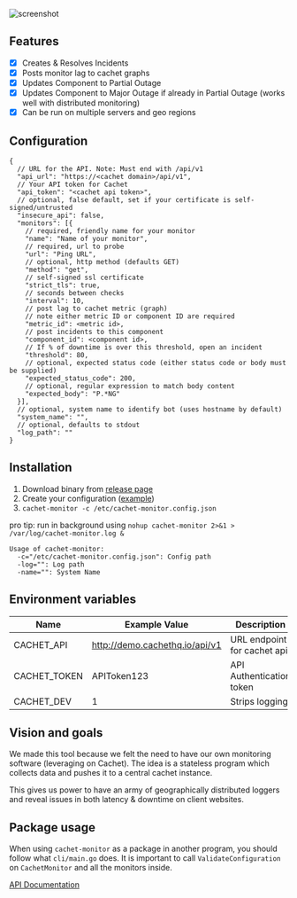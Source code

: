 ![screenshot](https://castawaylabs.github.io/cachet-monitor/screenshot.png)

Features
--------

- [x] Creates & Resolves Incidents
- [x] Posts monitor lag to cachet graphs
- [x] Updates Component to Partial Outage
- [x] Updates Component to Major Outage if already in Partial Outage (works well with distributed monitoring)
- [x] Can be run on multiple servers and geo regions

Configuration
-------------

```
{
  // URL for the API. Note: Must end with /api/v1
  "api_url": "https://<cachet domain>/api/v1",
  // Your API token for Cachet
  "api_token": "<cachet api token>",
  // optional, false default, set if your certificate is self-signed/untrusted
  "insecure_api": false,
  "monitors": [{
    // required, friendly name for your monitor
    "name": "Name of your monitor",
    // required, url to probe
    "url": "Ping URL",
    // optional, http method (defaults GET)
    "method": "get",
    // self-signed ssl certificate
    "strict_tls": true,
    // seconds between checks
    "interval": 10,
    // post lag to cachet metric (graph)
    // note either metric ID or component ID are required
    "metric_id": <metric id>,
    // post incidents to this component
    "component_id": <component id>,
    // If % of downtime is over this threshold, open an incident
    "threshold": 80,
    // optional, expected status code (either status code or body must be supplied)
    "expected_status_code": 200,
    // optional, regular expression to match body content
    "expected_body": "P.*NG"
  }],
  // optional, system name to identify bot (uses hostname by default)
  "system_name": "",
  // optional, defaults to stdout
  "log_path": ""
}
```

Installation
------------

1. Download binary from [release page](https://github.com/CastawayLabs/cachet-monitor/releases)
2. Create your configuration ([example](https://raw.githubusercontent.com/CastawayLabs/cachet-monitor/master/example.config.json))
3. `cachet-monitor -c /etc/cachet-monitor.config.json`

pro tip: run in background using `nohup cachet-monitor 2>&1 > /var/log/cachet-monitor.log &`

```
Usage of cachet-monitor:
  -c="/etc/cachet-monitor.config.json": Config path
  -log="": Log path
  -name="": System Name
```

Environment variables
---------------------

| Name         | Example Value                  | Description                 |
| ------------ | ------------------------------ | --------------------------- |
| CACHET_API   | http://demo.cachethq.io/api/v1 | URL endpoint for cachet api |
| CACHET_TOKEN | APIToken123                    | API Authentication token    |
| CACHET_DEV   | 1                              | Strips logging              |

Vision and goals
----------------

We made this tool because we felt the need to have our own monitoring software (leveraging on Cachet).
The idea is a stateless program which collects data and pushes it to a central cachet instance.

This gives us power to have an army of geographically distributed loggers and reveal issues in both latency & downtime on client websites.

Package usage
-------------

When using `cachet-monitor` as a package in another program, you should follow what `cli/main.go` does. It is important to call `ValidateConfiguration` on `CachetMonitor` and all the monitors inside.

[API Documentation](https://godoc.org/github.com/CastawayLabs/cachet-monitor)
